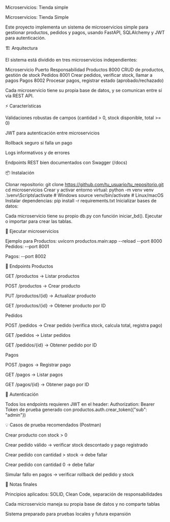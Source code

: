 Microservicios: Tienda simple

Microservicios: Tienda Simple

Este proyecto implementa un sistema de microservicios simple para gestionar productos, pedidos y pagos, usando FastAPI, SQLAlchemy y JWT para autenticación.

🏗 Arquitectura

El sistema está dividido en tres microservicios independientes:

Microservicio	Puerto	Responsabilidad
Productos	8000	CRUD de productos, gestión de stock
Pedidos	8001	Crear pedidos, verificar stock, llamar a pagos
Pagos	8002	Procesar pagos, registrar estado (aprobado/rechazado)

Cada microservicio tiene su propia base de datos, y se comunican entre sí vía REST API.

⚡ Características

Validaciones robustas de campos (cantidad > 0, stock disponible, total >= 0)

JWT para autenticación entre microservicios

Rollback seguro si falla un pago

Logs informativos y de errores

Endpoints REST bien documentados con Swagger (/docs)

📦 Instalación

Clonar repositorio:
git clone https://github.com/tu_usuario/tu_repositorio.git
cd microservicios
Crear y activar entorno virtual:
python -m venv venv
.\venv\Scripts\activate   # Windows
source venv/bin/activate  # Linux/macOS
Instalar dependencias:
pip install -r requirements.txt
Inicializar bases de datos:

Cada microservicio tiene su propio db.py con función iniciar_bd(). Ejecutar o importar para crear las tablas.

🚀 Ejecutar microservicios

Ejemplo para Productos:
uvicorn productos.main:app --reload --port 8000
Pedidos: --port 8001

Pagos: --port 8002

📝 Endpoints
Productos

GET /productos → Listar productos

POST /productos → Crear producto

PUT /productos/{id} → Actualizar producto

GET /productos/{id} → Obtener producto por ID

Pedidos

POST /pedidos → Crear pedido (verifica stock, calcula total, registra pago)

GET /pedidos → Listar pedidos

GET /pedidos/{id} → Obtener pedido por ID

Pagos

POST /pagos → Registrar pago

GET /pagos → Listar pagos

GET /pagos/{id} → Obtener pago por ID

🔑 Autenticación

Todos los endpoints requieren JWT en el header:
Authorization: Bearer <token>
Token de prueba generado con productos.auth.crear_token({"sub": "admin"})

💡 Casos de prueba recomendados (Postman)

Crear producto con stock > 0

Crear pedido válido → verificar stock descontado y pago registrado

Crear pedido con cantidad > stock → debe fallar

Crear pedido con cantidad 0 → debe fallar

Simular fallo en pagos → verificar rollback del pedido y stock

📖 Notas finales

Principios aplicados: SOLID, Clean Code, separación de responsabilidades

Cada microservicio maneja su propia base de datos y no comparte tablas

Sistema preparado para pruebas locales y futura expansión
